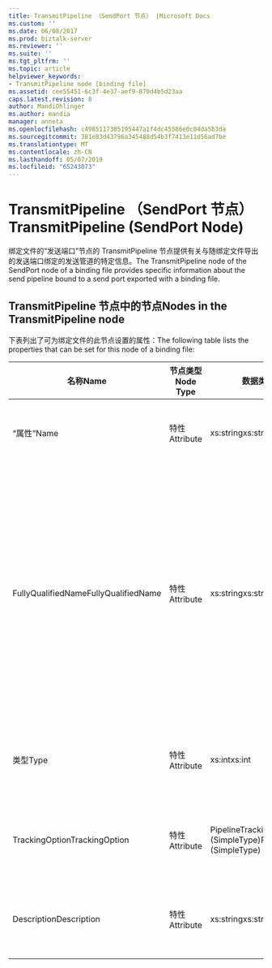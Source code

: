 ```yaml
---
title: TransmitPipeline （SendPort 节点） |Microsoft Docs
ms.custom: ''
ms.date: 06/08/2017
ms.prod: biztalk-server
ms.reviewer: ''
ms.suite: ''
ms.tgt_pltfrm: ''
ms.topic: article
helpviewer_keywords:
- TransmitPipeline node [binding file]
ms.assetid: cee55451-6c3f-4e37-aef9-870d4b5d23aa
caps.latest.revision: 8
author: MandiOhlinger
ms.author: mandia
manager: anneta
ms.openlocfilehash: c4985117385195447a1f4dc45586e0c04da5b3da
ms.sourcegitcommit: 381e83d43796a345488d54b3f7413e11d56ad7be
ms.translationtype: MT
ms.contentlocale: zh-CN
ms.lasthandoff: 05/07/2019
ms.locfileid: "65243073"
---
```

# <a name="transmitpipeline-sendport-node"></a><span data-ttu-id="6502f-102">TransmitPipeline （SendPort 节点）</span><span class="sxs-lookup"><span data-stu-id="6502f-102">TransmitPipeline (SendPort Node)</span></span>
<span data-ttu-id="6502f-103">绑定文件的“发送端口”节点的 TransmitPipeline 节点提供有关与随绑定文件导出的发送端口绑定的发送管道的特定信息。</span><span class="sxs-lookup"><span data-stu-id="6502f-103">The TransmitPipeline node of the SendPort node of a binding file provides specific information about the send pipeline bound to a send port exported with a binding file.</span></span>  
  
## <a name="nodes-in-the-transmitpipeline-node"></a><span data-ttu-id="6502f-104">TransmitPipeline 节点中的节点</span><span class="sxs-lookup"><span data-stu-id="6502f-104">Nodes in the TransmitPipeline node</span></span>  
 <span data-ttu-id="6502f-105">下表列出了可为绑定文件的此节点设置的属性：</span><span class="sxs-lookup"><span data-stu-id="6502f-105">The following table lists the properties that can be set for this node of a binding file:</span></span>  
  
|<span data-ttu-id="6502f-106">**名称**</span><span class="sxs-lookup"><span data-stu-id="6502f-106">**Name**</span></span>|<span data-ttu-id="6502f-107">**节点类型**</span><span class="sxs-lookup"><span data-stu-id="6502f-107">**Node Type**</span></span>|<span data-ttu-id="6502f-108">**数据类型**</span><span class="sxs-lookup"><span data-stu-id="6502f-108">**Data Type**</span></span>|<span data-ttu-id="6502f-109">**说明**</span><span class="sxs-lookup"><span data-stu-id="6502f-109">**Description**</span></span>|<span data-ttu-id="6502f-110">**限制**</span><span class="sxs-lookup"><span data-stu-id="6502f-110">**Restrictions**</span></span>|<span data-ttu-id="6502f-111">**注释**</span><span class="sxs-lookup"><span data-stu-id="6502f-111">**Comments**</span></span>|  
|--------------|-------------------|-------------------|---------------------|----------------------|------------------|  
|<span data-ttu-id="6502f-112">“属性”</span><span class="sxs-lookup"><span data-stu-id="6502f-112">Name</span></span>|<span data-ttu-id="6502f-113">特性</span><span class="sxs-lookup"><span data-stu-id="6502f-113">Attribute</span></span>|<span data-ttu-id="6502f-114">xs:string</span><span class="sxs-lookup"><span data-stu-id="6502f-114">xs:string</span></span>|<span data-ttu-id="6502f-115">指定发送管道的名称。</span><span class="sxs-lookup"><span data-stu-id="6502f-115">Specifies the name of the send pipeline.</span></span>|<span data-ttu-id="6502f-116">可选</span><span class="sxs-lookup"><span data-stu-id="6502f-116">Not required</span></span>|<span data-ttu-id="6502f-117">默认值：空</span><span class="sxs-lookup"><span data-stu-id="6502f-117">Default value: empty</span></span>|  
|<span data-ttu-id="6502f-118">FullyQualifiedName</span><span class="sxs-lookup"><span data-stu-id="6502f-118">FullyQualifiedName</span></span>|<span data-ttu-id="6502f-119">特性</span><span class="sxs-lookup"><span data-stu-id="6502f-119">Attribute</span></span>|<span data-ttu-id="6502f-120">xs:string</span><span class="sxs-lookup"><span data-stu-id="6502f-120">xs:string</span></span>|<span data-ttu-id="6502f-121">指定管道的完全限定名，其中包括程序集（管道作为该程序集的一部分部署）的名称。</span><span class="sxs-lookup"><span data-stu-id="6502f-121">Specifies the fully qualified name of the pipeline, which includes the name of the assembly that the pipeline was deployed as a part of</span></span>|<span data-ttu-id="6502f-122">可选</span><span class="sxs-lookup"><span data-stu-id="6502f-122">Not required</span></span>|<span data-ttu-id="6502f-123">默认值：空</span><span class="sxs-lookup"><span data-stu-id="6502f-123">Default value: empty</span></span>|  
|<span data-ttu-id="6502f-124">类型</span><span class="sxs-lookup"><span data-stu-id="6502f-124">Type</span></span>|<span data-ttu-id="6502f-125">特性</span><span class="sxs-lookup"><span data-stu-id="6502f-125">Attribute</span></span>|<span data-ttu-id="6502f-126">xs:int</span><span class="sxs-lookup"><span data-stu-id="6502f-126">xs:int</span></span>|<span data-ttu-id="6502f-127">指定管道的类型。</span><span class="sxs-lookup"><span data-stu-id="6502f-127">Specifies the type of pipeline.</span></span>|<span data-ttu-id="6502f-128">Required</span><span class="sxs-lookup"><span data-stu-id="6502f-128">Required</span></span>|<span data-ttu-id="6502f-129">默认值：无</span><span class="sxs-lookup"><span data-stu-id="6502f-129">Default value: none</span></span><br /><br /> <span data-ttu-id="6502f-130">可能的值记录在 [Microsoft.BizTalk.ExplorerOM.PipelineType](http://msdn.microsoft.com/library/microsoft.biztalk.explorerom.pipelinetype.aspx) 枚举中。</span><span class="sxs-lookup"><span data-stu-id="6502f-130">Possible values are documented in the [Microsoft.BizTalk.ExplorerOM.PipelineType](http://msdn.microsoft.com/library/microsoft.biztalk.explorerom.pipelinetype.aspx) enumeration.</span></span>|  
|<span data-ttu-id="6502f-131">TrackingOption</span><span class="sxs-lookup"><span data-stu-id="6502f-131">TrackingOption</span></span>|<span data-ttu-id="6502f-132">特性</span><span class="sxs-lookup"><span data-stu-id="6502f-132">Attribute</span></span>|<span data-ttu-id="6502f-133">PipelineTrackingTypes (SimpleType)</span><span class="sxs-lookup"><span data-stu-id="6502f-133">PipelineTrackingTypes (SimpleType)</span></span>|<span data-ttu-id="6502f-134">指定管道的跟踪选项。</span><span class="sxs-lookup"><span data-stu-id="6502f-134">Specifies the tracking options for the pipeline.</span></span>|<span data-ttu-id="6502f-135">Required</span><span class="sxs-lookup"><span data-stu-id="6502f-135">Required</span></span>|<span data-ttu-id="6502f-136">默认值：无</span><span class="sxs-lookup"><span data-stu-id="6502f-136">Default value: none</span></span><br /><br /> <span data-ttu-id="6502f-137">可能的值记录在 [Microsoft.BizTalk.ExplorerOM.PipelineTrackingTypes](http://msdn.microsoft.com/library/microsoft.biztalk.explorerom.pipelinetrackingtypes.aspx) 枚举中。</span><span class="sxs-lookup"><span data-stu-id="6502f-137">Possible values are documented in the [Microsoft.BizTalk.ExplorerOM.PipelineTrackingTypes](http://msdn.microsoft.com/library/microsoft.biztalk.explorerom.pipelinetrackingtypes.aspx) enumeration.</span></span>|  
|<span data-ttu-id="6502f-138">Description</span><span class="sxs-lookup"><span data-stu-id="6502f-138">Description</span></span>|<span data-ttu-id="6502f-139">特性</span><span class="sxs-lookup"><span data-stu-id="6502f-139">Attribute</span></span>|<span data-ttu-id="6502f-140">xs:string</span><span class="sxs-lookup"><span data-stu-id="6502f-140">xs:string</span></span>|<span data-ttu-id="6502f-141">指定发送管道的说明。</span><span class="sxs-lookup"><span data-stu-id="6502f-141">Specifies a description for the send pipeline.</span></span>|<span data-ttu-id="6502f-142">可选</span><span class="sxs-lookup"><span data-stu-id="6502f-142">Not required</span></span>|<span data-ttu-id="6502f-143">默认值：空</span><span class="sxs-lookup"><span data-stu-id="6502f-143">Default value: empty</span></span>|